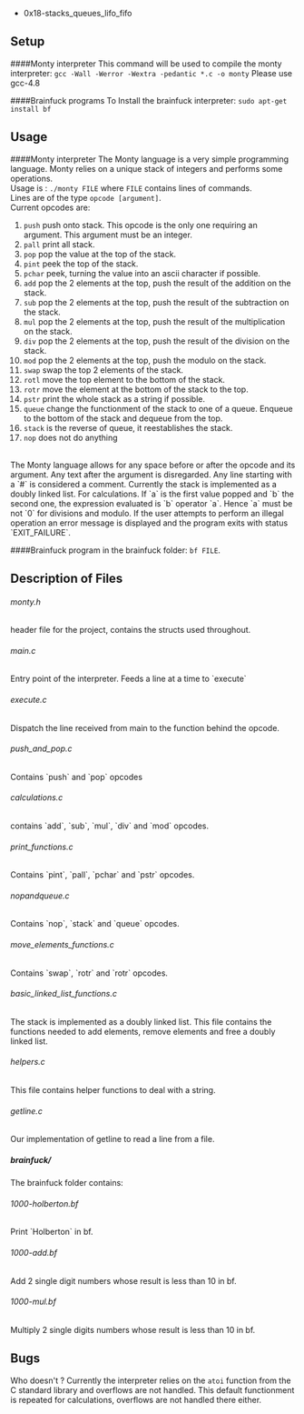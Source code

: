 - 0x18-stacks_queues_lifo_fifo

## Setup 
####Monty interpreter
This command will be used to compile the monty interpreter:
``gcc -Wall -Werror -Wextra -pedantic *.c -o monty``
Please use gcc-4.8

####Brainfuck programs
To Install the brainfuck interpreter:
``sudo apt-get install bf``

## Usage
####Monty interpreter
The Monty language is a very simple programming language. Monty relies on a unique stack of integers and performs some operations.  
Usage is : `./monty FILE` where `FILE` contains lines of commands.  
Lines are of the type `opcode [argument]`.  
Current opcodes are:  
1. `push` push onto stack. This opcode is the only one requiring an argument. This argument must be an integer.  
2. `pall` print all stack.  
3. `pop` pop the value at the top of the stack.  
4. `pint` peek the top of the stack.  
5. `pchar` peek, turning the value into an ascii character if possible.  
6. `add` pop the 2 elements at the top, push the result of the addition on the stack.  
7. `sub` pop the 2 elements at the top, push the result of the subtraction on the stack.  
8. `mul` pop the 2 elements at the top, push the result of the multiplication on the stack.  
9. `div` pop the 2 elements at the top, push the result of the division on the stack.  
10. `mod` pop the 2 elements at the top, push the modulo on the stack.   
11. `swap` swap the top 2 elements of the stack.  
12. `rotl` move the top element to the bottom of the stack.  
13. `rotr` move the element at the bottom of the stack to the top.  
14. `pstr` print the whole stack as a string if possible.  
15. `queue` change the functionment of the stack to one of a queue. Enqueue to the bottom of the stack and dequeue from the top.  
16. `stack` is the reverse of queue, it reestablishes the stack.  
17. `nop` does not do anything
<br>
The Monty language allows for any space before or after the opcode and its argument. Any text after the argument is disregarded.  
Any line starting with a `#` is considered a comment.  
Currently the stack is implemented as a doubly linked list.  
For calculations. If `a` is the first value popped and `b` the second one, the expression evaluated is `b` operator `a`. Hence `a` must be not `0` for divisions and modulo.  
If the user attempts to perform an illegal operation an error message is displayed and the program exits with status `EXIT_FAILURE`.

####Brainfuck program
in the brainfuck folder: `bf FILE`.  

## Description of Files
<h6>monty.h</h6>
header file for the project, contains the structs used throughout.  

<h6>main.c</h6>
Entry point of the interpreter. Feeds a line at a time to `execute`

<h6>execute.c</h6>
Dispatch the line received from main to the function behind the opcode.

<h6>push_and_pop.c</h6>
Contains `push` and `pop` opcodes

<h6>calculations.c</h6>
contains `add`, `sub`, `mul`, `div` and `mod` opcodes.  

<h6>print_functions.c</h6>
Contains `pint`, `pall`, `pchar` and `pstr` opcodes.

<h6>nopandqueue.c</h6>
Contains `nop`, `stack` and `queue` opcodes.

<h6>move_elements_functions.c</h6>
Contains `swap`, `rotr` and `rotr` opcodes.

<h6>basic_linked_list_functions.c</h6>
The stack is implemented as a doubly linked list. This file contains the functions needed to add elements, remove elements and free a doubly linked list.  

<h6>helpers.c</h6>
This file contains helper functions to deal with a string.

<h6>getline.c</h6>
Our implementation of getline to read a line from a file.

<h5>brainfuck/</h5>
The brainfuck folder contains:
<h6>1000-holberton.bf</h6>
Print `Holberton` in bf.  

<h6>1000-add.bf</h6>
Add 2 single digit numbers whose result is less than 10 in bf.  

<h6>1000-mul.bf</h6>
Multiply 2 single digits numbers whose result is less than 10 in bf.

## Bugs
Who doesn't ?
Currently the interpreter relies on the `atoi` function from the C standard library and overflows are not handled. This default functionment is repeated for calculations, overflows are not handled there either.  
